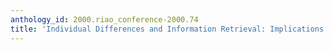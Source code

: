 ```yaml
---
anthology_id: 2000.riao_conference-2000.74
title: 'Individual Differences and Information Retrieval: Implications on Web Design'
---
```

